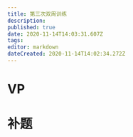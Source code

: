 ```yaml
---
title: 第三次双周训练
description: 
published: true
date: 2020-11-14T14:03:31.607Z
tags: 
editor: markdown
dateCreated: 2020-11-14T14:02:34.272Z
---
```


# VP

# 补题